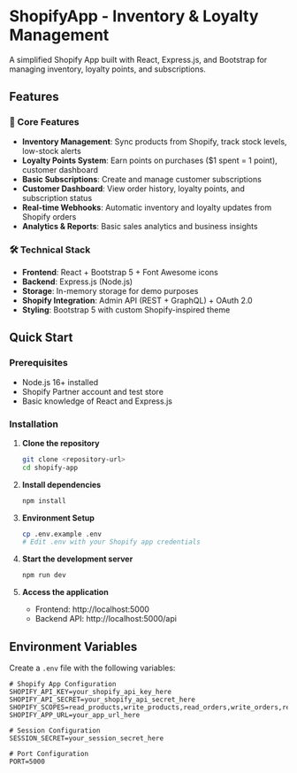 # ShopifyApp - Inventory & Loyalty Management

A simplified Shopify App built with React, Express.js, and Bootstrap for managing inventory, loyalty points, and subscriptions.

## Features

### 🎯 Core Features
- **Inventory Management**: Sync products from Shopify, track stock levels, low-stock alerts
- **Loyalty Points System**: Earn points on purchases ($1 spent = 1 point), customer dashboard
- **Basic Subscriptions**: Create and manage customer subscriptions
- **Customer Dashboard**: View order history, loyalty points, and subscription status
- **Real-time Webhooks**: Automatic inventory and loyalty updates from Shopify orders
- **Analytics & Reports**: Basic sales analytics and business insights

### 🛠️ Technical Stack
- **Frontend**: React + Bootstrap 5 + Font Awesome icons
- **Backend**: Express.js (Node.js)
- **Storage**: In-memory storage for demo purposes
- **Shopify Integration**: Admin API (REST + GraphQL) + OAuth 2.0
- **Styling**: Bootstrap 5 with custom Shopify-inspired theme

## Quick Start

### Prerequisites
- Node.js 16+ installed
- Shopify Partner account and test store
- Basic knowledge of React and Express.js

### Installation

1. **Clone the repository**
   ```bash
   git clone <repository-url>
   cd shopify-app
   ```

2. **Install dependencies**
   ```bash
   npm install
   ```

3. **Environment Setup**
   ```bash
   cp .env.example .env
   # Edit .env with your Shopify app credentials
   ```

4. **Start the development server**
   ```bash
   npm run dev
   ```

5. **Access the application**
   - Frontend: http://localhost:5000
   - Backend API: http://localhost:5000/api

## Environment Variables

Create a `.env` file with the following variables:

```env
# Shopify App Configuration
SHOPIFY_API_KEY=your_shopify_api_key_here
SHOPIFY_API_SECRET=your_shopify_api_secret_here
SHOPIFY_SCOPES=read_products,write_products,read_orders,write_orders,read_customers,write_customers
SHOPIFY_APP_URL=your_app_url_here

# Session Configuration
SESSION_SECRET=your_session_secret_here

# Port Configuration
PORT=5000
